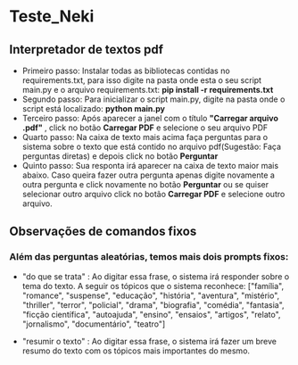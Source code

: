 # Teste_Neki

## Interpretador de textos pdf
* Primeiro passo: Instalar todas as bibliotecas contidas no requirements.txt, para isso digite na pasta onde esta o seu script main.py e o arquivo requirements.txt: __pip install -r requirements.txt__
* Segundo passo: Para inicializar o script main.py, digite na pasta onde o script está localizado: __python main.py__
* Terceiro passo: Após aparecer a janel com o título __"Carregar arquivo .pdf"__ , click no botão __Carregar PDF__ e selecione o seu arquivo PDF
* Quarto passo: Na caixa de texto mais acima faça perguntas para o sistema sobre o texto que está contido no arquivo pdf(Sugestão: Faça perguntas diretas) e depois click no botão __Perguntar__
* Quinto passo: Sua responta irá aparecer na caixa de texto maior mais abaixo. Caso queira fazer outra pergunta apenas digite novamente a outra pergunta e click novamente no botão __Perguntar__ ou se quiser selecionar outro arquivo click no botão __Carregar PDF__ e selecione outro arquivo.

## Observações de comandos fixos
### Além das perguntas aleatórias, temos mais dois prompts fixos:
* "do que se trata" : Ao digitar essa frase, o sistema irá responder sobre o tema do texto. A seguir os tópicos que o sistema reconhece:         ["família", "romance", "suspense", "educação", "história",
    "aventura", "mistério", "thriller", "terror", "policial",
    "drama", "biografia", "comédia", "fantasia", "ficção científica",
    "autoajuda", "ensino", "ensaios", "artigos", "relato",
    "jornalismo", "documentário", "teatro"]

* "resumir o texto" : Ao digitar essa frase, o sistema irá fazer um breve resumo do texto com os tópicos mais importantes do mesmo.  
  


